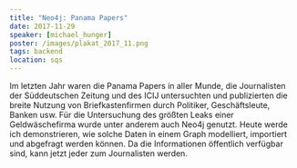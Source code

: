 ```yaml
---
title: "Neo4j: Panama Papers"
date: 2017-11-29
speaker: [michael_hunger]
poster: /images/plakat_2017_11.png
tags: backend
location: sqs
---
```


Im letzten Jahr waren die Panama Papers in aller Munde, die Journalisten der Süddeutschen Zeitung und des ICIJ
untersuchten und publizierten die breite Nutzung von Briefkastenfirmen durch Politiker, Geschäftsleute, Banken usw. Für
die Untersuchung des größten Leaks einer Geldwäschefirma wurde unter anderem auch Neo4j genutzt. Heute werde ich
demonstrieren, wie solche Daten in einem Graph modelliert, importiert und abgefragt werden können. Da die Informationen
öffentlich verfügbar sind, kann jetzt jeder zum Journalisten werden.
